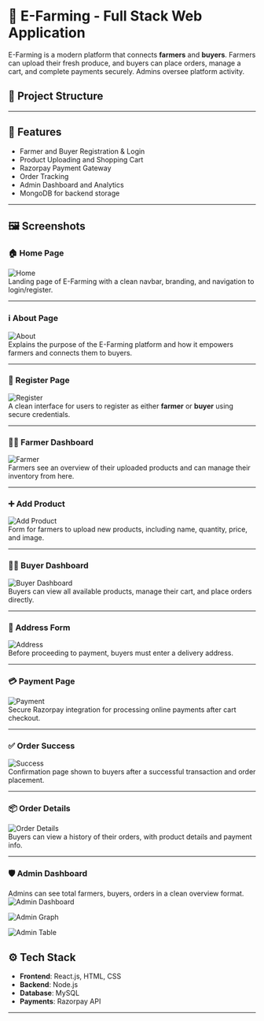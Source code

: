 # 🌾 E-Farming - Full Stack Web Application

E-Farming is a modern platform that connects **farmers** and **buyers**. Farmers can upload their fresh produce, and buyers can place orders, manage a cart, and complete payments securely. Admins oversee platform activity.

## 📁 Project Structure


---

## 🚀 Features

- Farmer and Buyer Registration & Login
- Product Uploading and Shopping Cart
- Razorpay Payment Gateway
- Order Tracking
- Admin Dashboard and Analytics
- MongoDB for backend storage

---

## 🖼️ Screenshots

### 🏠 Home Page
![Home](./screenshots/home.png)  
Landing page of E-Farming with a clean navbar, branding, and navigation to login/register.

---

### ℹ️ About Page
![About](./screenshots/about.png)  
Explains the purpose of the E-Farming platform and how it empowers farmers and connects them to buyers.

---

### 📝 Register Page
![Register](./screenshots/register.png)  
A clean interface for users to register as either **farmer** or **buyer** using secure credentials.

---

### 👨‍🌾 Farmer Dashboard
![Farmer](./screenshots/farmer.png)  
Farmers see an overview of their uploaded products and can manage their inventory from here.

---

### ➕ Add Product
![Add Product](./screenshots/addproduct.png)  
Form for farmers to upload new products, including name, quantity, price, and image.

---

### 🧑‍💼 Buyer Dashboard
![Buyer Dashboard](./screenshots/buyerdash.png)  
Buyers can view all available products, manage their cart, and place orders directly.

---

### 📍 Address Form
![Address](./screenshots/address.png)  
Before proceeding to payment, buyers must enter a delivery address.

---

### 💳 Payment Page
![Payment](./screenshots/payment.png)  
Secure Razorpay integration for processing online payments after cart checkout.

---

### ✅ Order Success
![Success](./screenshots/success.png)  
Confirmation page shown to buyers after a successful transaction and order placement.

---

### 📦 Order Details
![Order Details](./screenshots/orderdetails.png)  
Buyers can view a history of their orders, with product details and payment info.

---

### 🛡️ Admin Dashboard
Admins can see total farmers, buyers, orders in a clean overview format.
![Admin Dashboard](./screenshots/admin1.png)  


![Admin Graph](./screenshots/admin2.png)  

![Admin Table](./screenshots/admin3.png)  



## ⚙️ Tech Stack

- **Frontend**: React.js, HTML, CSS
- **Backend**: Node.js
- **Database**: MySQL
- **Payments**: Razorpay API

---


